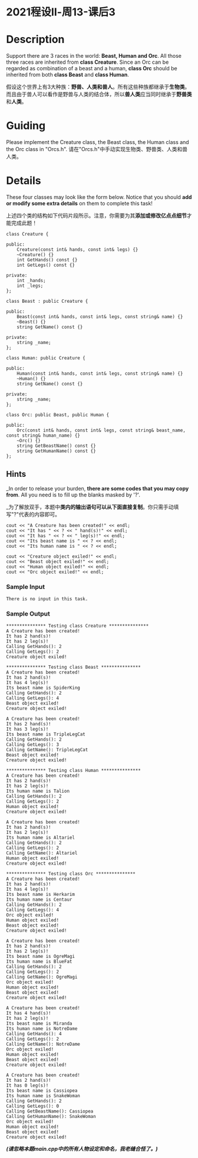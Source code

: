 # 2021程设Ⅱ-周13-课后3

# Description

Support there are 3 races in the world: **Beast, Human and Orc**. All those three races are inherited from **class Creature**. Since an Orc can be regarded as combination of a beast and a human, **class Orc** should be inherited from both **class Beast** and **class Human**.

假设这个世界上有3大种族：**野兽、人类和兽人**。所有这些种族都继承于**生物类**。而且由于兽人可以看作是野兽与人类的结合体，所以**兽人类**应当同时继承于**野兽类**和**人类**。

# Guiding

Please implement the Creature class, the Beast class, the Human class and the Orc class in "Orcs.h".
请在"Orcs.h"中手动实现生物类、野兽类、人类和兽人类。

# Details

These four classes may look like the form below. Notice that you should **add or modify some extra details** on them to complete this task!

上述四个类的结构如下代码片段所示。注意，你需要为其**添加或修改亿点点细节**才能完成此题！

```
class Creature {
	
public:
	Creature(const int& hands, const int& legs) {}
	~Creature() {}
	int GetHands() const {}
	int GetLegs() const {}
	
private:
	int _hands;
	int _legs;
};
```

```
class Beast : public Creature {

public:
	Beast(const int& hands, const int& legs, const string& name) {}
	~Beast() {}
	string GetName() const {}
	
private:
	string _name;
};
```

```
class Human: public Creature {

public:
	Human(const int& hands, const int& legs, const string& name) {}
	~Human() {}
	string GetName() const {}
	
private:
	string _name;
};
```

```
class Orc: public Beast, public Human {
	
public:
	Orc(const int& hands, const int& legs, const string& beast_name, const string& human_name) {}
	~Orc() {}
	string GetBeastName() const {}
	string GetHumanName() const {}
};
```

## Hints

_In order to release your burden, **there are some codes that you may copy from**. All you need is to fill up the blanks masked by '?'.

_为了解放双手，本题中**类内的输出语句可以从下面直接复制**。你只需手动填写"?"代表的内容即可。

```
cout << "A Creature has been created!" << endl;
cout << "It has " << ? << " hand(s)!" << endl;
cout << "It has " << ? << " leg(s)!" << endl;
cout << "Its beast name is " << ? << endl;
cout << "Its human name is " << ? << endl;

cout << "Creature object exiled!" << endl;
cout << "Beast object exiled!" << endl;
cout << "Human object exiled!" << endl;
cout << "Orc object exiled!" << endl;
```

### Sample Input

```
There is no input in this task.
```

### Sample Output

```
*************** Testing class Creature ***************
A Creature has been created!
It has 2 hand(s)!
It has 2 leg(s)!
Calling GetHands(): 2
Calling GetLegs(): 2
Creature object exiled!

*************** Testing class Beast ***************
A Creature has been created!
It has 2 hand(s)!
It has 4 leg(s)!
Its beast name is SpiderKing
Calling GetHands(): 2
Calling GetLegs(): 4
Beast object exiled!
Creature object exiled!

A Creature has been created!
It has 2 hand(s)!
It has 3 leg(s)!
Its beast name is TripleLegCat
Calling GetHands(): 2
Calling GetLegs(): 3
Calling GetName(): TripleLegCat
Beast object exiled!
Creature object exiled!

*************** Testing class Human ***************
A Creature has been created!
It has 2 hand(s)!
It has 2 leg(s)!
Its human name is Talion
Calling GetHands(): 2
Calling GetLegs(): 2
Human object exiled!
Creature object exiled!

A Creature has been created!
It has 2 hand(s)!
It has 2 leg(s)!
Its human name is Altariel
Calling GetHands(): 2
Calling GetLegs(): 2
Calling GetName(): Altariel
Human object exiled!
Creature object exiled!

*************** Testing class Orc ***************
A Creature has been created!
It has 2 hand(s)!
It has 4 leg(s)!
Its beast name is Herkarim
Its human name is Centaur
Calling GetHands(): 2
Calling GetLegs(): 4
Orc object exiled!
Human object exiled!
Beast object exiled!
Creature object exiled!

A Creature has been created!
It has 2 hand(s)!
It has 2 leg(s)!
Its beast name is OgreMagi
Its human name is BlueFat
Calling GetHands(): 2
Calling GetLegs(): 2
Calling GetName(): OgreMagi
Orc object exiled!
Human object exiled!
Beast object exiled!
Creature object exiled!

A Creature has been created!
It has 4 hand(s)!
It has 2 leg(s)!
Its beast name is Miranda
Its human name is NotreDame
Calling GetHands(): 4
Calling GetLegs(): 2
Calling GetName(): NotreDame
Orc object exiled!
Human object exiled!
Beast object exiled!
Creature object exiled!

A Creature has been created!
It has 2 hand(s)!
It has 0 leg(s)!
Its beast name is Cassiopea
Its human name is SnakeWoman
Calling GetHands(): 2
Calling GetLegs(): 0
Calling GetBeastName(): Cassiopea
Calling GetHumanName(): SnakeWoman
Orc object exiled!
Human object exiled!
Beast object exiled!
Creature object exiled!
```

**_(请忽略本题main.cpp中的所有人物设定和命名，我老缝合怪了。)_**

